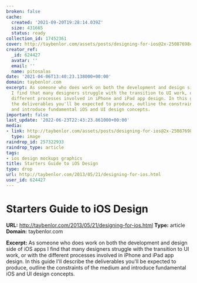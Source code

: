 ```yaml
---
broken: false
cache:
  created: '2021-09-20T19:28:14.039Z'
  size: 431665
  status: ready
collection_id: 17452361
cover: http://taybenlor.com/assets/posts/designing-for-ios@2x-25087698c8b3c96c766b453c1173a2b9.png
creator_ref:
  _id: 624427
  avatar: ''
  email: ''
  name: pitosalas
date: '2021-04-06T13:40:23.138000+00:00'
domain: taybenlor.com
excerpt: As someone who does work on both the development and design side of iOS apps
  I find that many designers struggle with the transition to UI work, or with the
  different processes involved in iPhone and iPad app design. In this guide I'll describe
  the deliverables you'll be expected to produce, outline the constraints of the medium
  and introduce fundamental iOS and UI design concepts.
important: false
last_update: '2022-06-23T22:43:23.861000+00:00'
media:
- link: http://taybenlor.com/assets/posts/designing-for-ios@2x-25087698c8b3c96c766b453c1173a2b9.png
  type: image
raindrop_id: 257322933
raindrop_type: article
tags:
- ios design mockups graphics
title: Starters Guide to iOS Design
type: drop
url: http://taybenlor.com/2013/05/21/designing-for-ios.html
user_id: 624427
---
```


# Starters Guide to iOS Design

**URL:** http://taybenlor.com/2013/05/21/designing-for-ios.html
**Type:** article
**Domain:** taybenlor.com

**Excerpt:** As someone who does work on both the development and design side of iOS apps I find that many designers struggle with the transition to UI work, or with the different processes involved in iPhone and iPad app design. In this guide I'll describe the deliverables you'll be expected to produce, outline the constraints of the medium and introduce fundamental iOS and UI design concepts.
